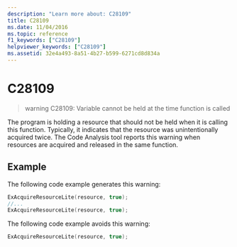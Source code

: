 ```yaml
---
description: "Learn more about: C28109"
title: C28109
ms.date: 11/04/2016
ms.topic: reference
f1_keywords: ["C28109"]
helpviewer_keywords: ["C28109"]
ms.assetid: 32e4a493-8a51-4b27-b599-6271cd8d834a
---
```

# C28109

> warning C28109: Variable cannot be held at the time function is called

The program is holding a resource that should not be held when it is calling this function. Typically, it indicates that the resource was unintentionally acquired twice. The Code Analysis tool reports this warning when resources are acquired and released in the same function.

## Example

The following code example generates this warning:

```cpp
ExAcquireResourceLite(resource, true);
//...
ExAcquireResourceLite(resource, true);
```

The following code example avoids this warning:

```cpp
ExAcquireResourceLite(resource, true);
```
